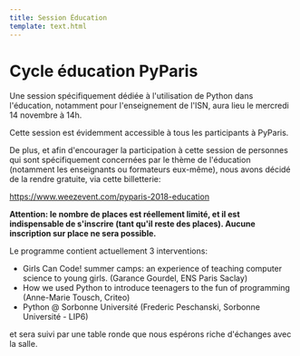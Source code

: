 ```yaml
---
title: Session Éducation
template: text.html
---
```


# Cycle éducation PyParis

Une session spécifiquement dédiée à l'utilisation de Python dans l'éducation, notamment pour l'enseignement de l'ISN, aura lieu le mercredi 14 novembre à 14h.

Cette session est évidemment accessible à tous les participants à PyParis.

De plus, et afin d'encourager la participation à cette session de personnes qui sont spécifiquement concernées par le thème de l'éducation (notamment les enseignants ou formateurs eux-même), nous avons décidé de la rendre gratuite, via cette billetterie:

https://www.weezevent.com/pyparis-2018-education

**Attention: le nombre de places est réellement limité, et il est indispensable de s'inscrire (tant qu'il reste des places). Aucune inscription sur place ne sera possible.**

Le programme contient actuellement 3 interventions:

- Girls Can Code! summer camps: an experience of teaching computer science to young girls. (Garance Gourdel, ENS Paris Saclay)
- How we used Python to introduce teenagers to the fun of programming (Anne-Marie Tousch, Criteo)
- Python @ Sorbonne Université (Frederic Peschanski, Sorbonne Université - LIP6)

et sera suivi par une table ronde que nous espérons riche d'échanges avec la salle.